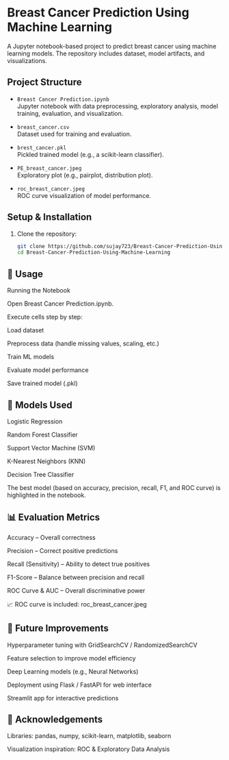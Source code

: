 # Breast Cancer Prediction Using Machine Learning

A Jupyter notebook-based project to predict breast cancer using machine learning models. The repository includes dataset, model artifacts, and visualizations.

## Project Structure

- `Breast Cancer Prediction.ipynb`  
  Jupyter notebook with data preprocessing, exploratory analysis, model training, evaluation, and visualization.

- `breast_cancer.csv`  
  Dataset used for training and evaluation.

- `brest_cancer.pkl`  
  Pickled trained model (e.g., a scikit-learn classifier).

- `PE_breast_cancer.jpeg`  
  Exploratory plot (e.g., pairplot, distribution plot).

- `roc_breast_cancer.jpeg`  
  ROC curve visualization of model performance.

## Setup & Installation

1. Clone the repository:
   ```bash
   git clone https://github.com/sujay723/Breast-Cancer-Prediction-Using-Machine-Learning.git
   cd Breast-Cancer-Prediction-Using-Machine-Learning

## 🚀 Usage
Running the Notebook

Open Breast Cancer Prediction.ipynb.

Execute cells step by step:

Load dataset

Preprocess data (handle missing values, scaling, etc.)

Train ML models

Evaluate model performance

Save trained model (.pkl)



## 🧠 Models Used

Logistic Regression

Random Forest Classifier

Support Vector Machine (SVM)

K-Nearest Neighbors (KNN)

Decision Tree Classifier

The best model (based on accuracy, precision, recall, F1, and ROC curve) is highlighted in the notebook.


## 📊 Evaluation Metrics

Accuracy – Overall correctness

Precision – Correct positive predictions

Recall (Sensitivity) – Ability to detect true positives

F1-Score – Balance between precision and recall

ROC Curve & AUC – Overall discriminative power

📈 ROC curve is included: roc_breast_cancer.jpeg


## 🔮 Future Improvements

Hyperparameter tuning with GridSearchCV / RandomizedSearchCV

Feature selection to improve model efficiency

Deep Learning models (e.g., Neural Networks)

Deployment using Flask / FastAPI for web interface

Streamlit app for interactive predictions


## 📖 Acknowledgements
Libraries: pandas, numpy, scikit-learn, matplotlib, seaborn

Visualization inspiration: ROC & Exploratory Data Analysis

   
